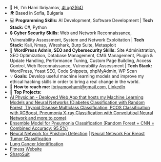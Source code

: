 - 👋 Hi, I'm Hami Ibriyamov, [4Log2(64)](24_years_old)
- 🌍 Based in Sofia, Bulgaria
- 💻 **Programming Skills:** AI Development, Software Development | **Tech Stack:** C#, Python
- 🔒 **Cyber Security Skills:** Web and Network Reconnaissance, Vulnerability Assessment, System and Network Exploitation | **Tech Stack:** Kali, Nmap, Wireshark, Burp Suite, Metasploit
- 🧠 **WordPress Admin, SEO and Cybersecurity Skills:** Site Administration, SEO Optimization, Database Management, CMS Management, Plugin & Update Handling, Performance Tuning, Custom Page Building, Access Control, Web Reconnaissance, Vulnerability Assessment | **Tech Stack:** WordPress, Yoast SEO, Code Snippets, phpMyAdmin, WP Scan
- 💡 **Goals:** Develop useful machine learning models and improve my ethical hacking skills in order to bring a real change in the world.
- 💬 **How to reach me:** [ibriyamovhami@gmail.com](https://mail.google.com/mail/u/ibriyamovhami@gmail.com/#compose), [LinkedIn](https://www.linkedin.com/in/hami-ibriyamov-727146268/)
- 🚀 **Top Projects:**
- [AI Physician - Deployed Web App that hosts my Machine Learning Models and Neural Networks (Diabetes Classification with Random Forest, Thyroid Disease Multiclass Classification, PCOS Classification with XGBoost, Pneumonia X-ray Classification with Convolutioal Neural Network and more to come)](https://github.com/hamii31/ai_medic)  
- [Ensemble Model for Pneumonia Classification (Random Forest + CNN = Combined Accuracy: 95.5%)](https://github.com/hamii31/Stanford-University-ML-Specialization/blob/main/Advanced%20Learning%20Algorithms/Week%204/Personal%20Projects/Ensemble%20Model%20for%20Pneumonia%20Classification.py)
- [Neural Network for Phishing Detection](https://github.com/hamii31/Stanford-University-ML-Specialization/blob/main/Advanced%20Learning%20Algorithms/Week%201/Personal%20Projects/PhishingDetectionMultilayeredPeceptron.py) | [Neural Network For Breast Tumor Classification](https://github.com/hamii31/Stanford-University-ML-Specialization/blob/main/Advanced%20Learning%20Algorithms/Week%201/Personal%20Projects/BreastCancerMultilayerPerceptronClassification.py)
- [Lung Cancer Identification](https://github.com/hamii31/Stanford-University-ML-Specialization/blob/main/Supervised%20Machine%20Learning/Week%203/Personal%20Projects/LungCancerIdentification.py)
- [Fitness Website](https://github.com/hamii31/LiftingDomeVS)
- [SharpSuit](https://github.com/hamii31/SharpSuit)
